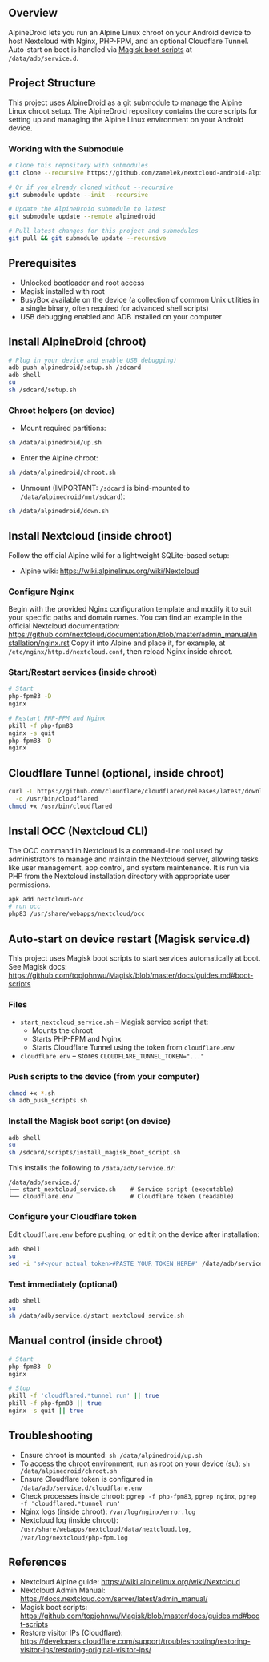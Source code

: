 ## Overview
AlpineDroid lets you run an Alpine Linux chroot on your Android device to host Nextcloud with Nginx, PHP-FPM, and an optional Cloudflare Tunnel. Auto-start on boot is handled via [Magisk boot scripts](https://github.com/topjohnwu/Magisk/blob/master/docs/guides.md#boot-scripts) at `/data/adb/service.d`.

## Project Structure
This project uses [AlpineDroid](https://github.com/stnby/AlpineDroid.git) as a git submodule to manage the Alpine Linux chroot setup. The AlpineDroid repository contains the core scripts for setting up and managing the Alpine Linux environment on your Android device.

### Working with the Submodule
```bash
# Clone this repository with submodules
git clone --recursive https://github.com/zamelek/nextcloud-android-alpine.git

# Or if you already cloned without --recursive
git submodule update --init --recursive

# Update the AlpineDroid submodule to latest
git submodule update --remote alpinedroid

# Pull latest changes for this project and submodules
git pull && git submodule update --recursive
```

## Prerequisites
- Unlocked bootloader and root access
- Magisk installed with root
- BusyBox available on the device (a collection of common Unix utilities in a single binary, often required for advanced shell scripts)
- USB debugging enabled and ADB installed on your computer

## Install AlpineDroid (chroot)
```bash
# Plug in your device and enable USB debugging)
adb push alpinedroid/setup.sh /sdcard
adb shell
su
sh /sdcard/setup.sh
```

### Chroot helpers (on device)
- Mount required partitions:
```bash
sh /data/alpinedroid/up.sh
```
- Enter the Alpine chroot:
```bash
sh /data/alpinedroid/chroot.sh
```
- Unmount (IMPORTANT: `/sdcard` is bind-mounted to `/data/alpinedroid/mnt/sdcard`):
```bash
sh /data/alpinedroid/down.sh
```

## Install Nextcloud (inside chroot)
Follow the official Alpine wiki for a lightweight SQLite-based setup:
- Alpine wiki: https://wiki.alpinelinux.org/wiki/Nextcloud

### Configure Nginx
Begin with the provided Nginx configuration template and modify it to suit your specific paths and domain names. You can find an example in the official Nextcloud documentation: https://github.com/nextcloud/documentation/blob/master/admin_manual/installation/nginx.rst Copy it into Alpine and place it, for example, at `/etc/nginx/http.d/nextcloud.conf`, then reload Nginx inside chroot.

### Start/Restart services (inside chroot)
```bash
# Start
php-fpm83 -D
nginx

# Restart PHP-FPM and Nginx
pkill -f php-fpm83
nginx -s quit
php-fpm83 -D
nginx
```

## Cloudflare Tunnel (optional, inside chroot)
```bash
curl -L https://github.com/cloudflare/cloudflared/releases/latest/download/cloudflared-linux-arm64 \
  -o /usr/bin/cloudflared
chmod +x /usr/bin/cloudflared
```

## Install OCC (Nextcloud CLI)
The OCC command in Nextcloud is a command-line tool used by administrators to manage and maintain the Nextcloud server, allowing tasks like user management, app control, and system maintenance. It is run via PHP from the Nextcloud installation directory with appropriate user permissions.

```bash
apk add nextcloud-occ
# run occ
php83 /usr/share/webapps/nextcloud/occ
```

## Auto-start on device restart (Magisk service.d)
This project uses Magisk boot scripts to start services automatically at boot. See Magisk docs: https://github.com/topjohnwu/Magisk/blob/master/docs/guides.md#boot-scripts

### Files
- `start_nextcloud_service.sh` – Magisk service script that:
  - Mounts the chroot
  - Starts PHP-FPM and Nginx
  - Starts Cloudflare Tunnel using the token from `cloudflare.env`
- `cloudflare.env` – stores `CLOUDFLARE_TUNNEL_TOKEN="..."`

### Push scripts to the device (from your computer)
```bash
chmod +x *.sh
sh adb_push_scripts.sh
```

### Install the Magisk boot script (on device)
```bash
adb shell
su
sh /sdcard/scripts/install_magisk_boot_script.sh
```
This installs the following to `/data/adb/service.d/`:
```
/data/adb/service.d/
├── start_nextcloud_service.sh    # Service script (executable)
└── cloudflare.env                # Cloudflare token (readable)
```

### Configure your Cloudflare token
Edit `cloudflare.env` before pushing, or edit it on the device after installation:
```bash
adb shell
su
sed -i 's#<your_actual_token>#PASTE_YOUR_TOKEN_HERE#' /data/adb/service.d/cloudflare.env
```

### Test immediately (optional)
```bash
adb shell
su
sh /data/adb/service.d/start_nextcloud_service.sh
```

## Manual control (inside chroot)
```bash
# Start
php-fpm83 -D
nginx

# Stop
pkill -f 'cloudflared.*tunnel run' || true
pkill -f php-fpm83 || true
nginx -s quit || true
```

## Troubleshooting
- Ensure chroot is mounted: `sh /data/alpinedroid/up.sh`
- To access the chroot environment, run as root on your device (su): `sh /data/alpinedroid/chroot.sh`
- Ensure Cloudflare token is configured in `/data/adb/service.d/cloudflare.env`
- Check processes inside chroot: `pgrep -f php-fpm83`, `pgrep nginx`, `pgrep -f 'cloudflared.*tunnel run'`
- Nginx logs (inside chroot): `/var/log/nginx/error.log`
- Nextcloud log (inside chroot): `/usr/share/webapps/nextcloud/data/nextcloud.log`, `/var/log/nextcloud/php-fpm.log`

## References
- Nextcloud Alpine guide: https://wiki.alpinelinux.org/wiki/Nextcloud
- Nextcloud Admin Manual: https://docs.nextcloud.com/server/latest/admin_manual/
- Magisk boot scripts: https://github.com/topjohnwu/Magisk/blob/master/docs/guides.md#boot-scripts
- Restore visitor IPs (Cloudflare): https://developers.cloudflare.com/support/troubleshooting/restoring-visitor-ips/restoring-original-visitor-ips/
